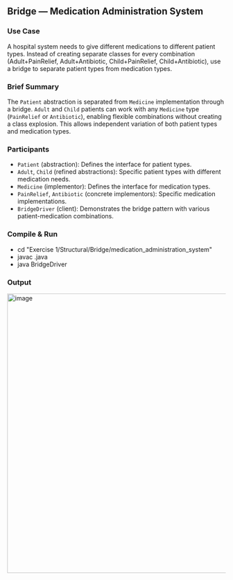 ## Bridge — Medication Administration System

### Use Case 
A hospital system needs to give different medications to different patient types. Instead of creating separate classes for every combination (Adult+PainRelief, Adult+Antibiotic, Child+PainRelief, Child+Antibiotic), use a bridge to separate patient types from medication types.

### Brief Summary
The `Patient` abstraction is separated from `Medicine` implementation through a bridge. `Adult` and `Child` patients can work with any `Medicine` type (`PainRelief` or `Antibiotic`), enabling flexible combinations without creating a class explosion. This allows independent variation of both patient types and medication types.

### Participants 
- `Patient` (abstraction): Defines the interface for patient types.
- `Adult`, `Child` (refined abstractions): Specific patient types with different medication needs.
- `Medicine` (implementor): Defines the interface for medication types.
- `PainRelief`, `Antibiotic` (concrete implementors): Specific medication implementations.
- `BridgeDriver` (client): Demonstrates the bridge pattern with various patient-medication combinations.

### Compile & Run
- cd "Exercise 1/Structural/Bridge/medication_administration_system"
- javac .java
- java BridgeDriver

### Output
<img width="743" height="643" alt="image" src="https://github.com/user-attachments/assets/032f630b-ee8d-45ee-bc7d-d36eaccb8335" />
